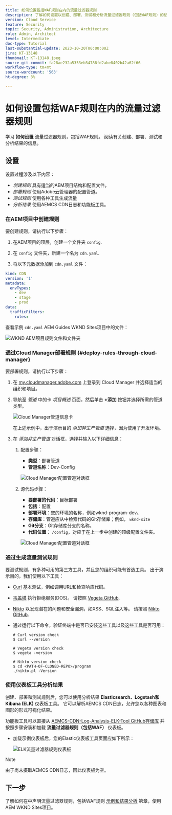 ```yaml
---
title: 如何设置包括WAF规则在内的流量过滤器规则
description: 了解如何设置以创建、部署、测试和分析流量过滤器规则（包括WAF规则）的结果。
version: Cloud Service
feature: Security
topic: Security, Administration, Architecture
role: Admin, Architect
level: Intermediate
doc-type: Tutorial
last-substantial-update: 2023-10-20T00:00:00Z
jira: KT-13148
thumbnail: KT-13148.jpeg
source-git-commit: fa28ae232a5353eb34788fd2abe8402b42a62f66
workflow-type: tm+mt
source-wordcount: '563'
ht-degree: 3%

---
```



# 如何设置包括WAF规则在内的流量过滤器规则

学习 **如何设置** 流量过滤器规则，包括WAF规则。 阅读有关创建、部署、测试和分析结果的信息。

## 设置

设置过程涉及以下内容：

- _创建规则_ 具有适当的AEM项目结构和配置文件。
- _部署规则_ 使用Adobe云管理器的配置管道。
- _测试规则_ 使用各种工具生成流量
- _分析结果_ 使用AEMCS CDN日志和功能板工具。

### 在AEM项目中创建规则

要创建规则，请执行以下步骤：

1. 在AEM项目的顶层，创建一个文件夹 `config`.

1. 在 `config` 文件夹，新建一个名为 `cdn.yaml`.

1. 将以下元数据添加到 `cdn.yaml` 文件：

```yaml
kind: CDN
version: '1'
metadata:
  envTypes:
    - dev
    - stage
    - prod
data:
  trafficFilters:
    rules:
```

查看示例 `cdn.yaml` AEM Guides WKND Sites项目中的文件：

![WKND AEM项目规则文件和文件夹](./assets/wknd-rules-file-and-folder.png)

### 通过Cloud Manager部署规则 {#deploy-rules-through-cloud-manager}

要部署规则，请执行以下步骤：

1. 在 [my.cloudmanager.adobe.com](https://my.cloudmanager.adobe.com/) 上登录到 Cloud Manager 并选择适当的组织和项目。

1. 导航至 _管道_ 中的卡 _项目概述_ 页面，然后单击 **+添加** 按钮并选择所需的管道类型。

   ![Cloud Manager管道信息卡](./assets/cloud-manager-pipelines-card.png)

   在上述示例中，出于演示目的 _添加非生产管道_ 选择，因为使用了开发环境。

1. 在 _添加非生产管道_ 对话框，选择并输入以下详细信息：

   1. 配置步骤：

      - **类型**：部署管道
      - **管道名称**：Dev-Config

      ![Cloud Manager配置管道对话框](./assets/cloud-manager-config-pipeline-step1-dialog.png)

   2. 源代码步骤：

      - **要部署的代码**：目标部署
      - **包括**：配置
      - **部署环境**：您的环境的名称，例如wknd-program-dev。
      - **存储库**：管道应从中检索代码的Git存储库；例如， `wknd-site`
      - **Git分支**：Git存储库分支的名称。
      - **代码位置**： `/config`，对应于在上一步中创建的顶级配置文件夹。

      ![Cloud Manager配置管道对话框](./assets/cloud-manager-config-pipeline-step2-dialog.png)

### 通过生成流量测试规则

要测试规则，有多种可用的第三方工具，并且您的组织可能有首选工具。 出于演示目的，我们使用以下工具：

- [Curl](https://curl.se/) 基本测试，例如调用URL和检查响应代码。

- [韦盖塔](https://github.com/tsenart/vegeta) 执行拒绝服务(DOS)。 请按照 [Vegeta GitHub](https://github.com/tsenart/vegeta#install).

- [Nikto](https://github.com/sullo/nikto/wiki) 以发现潜在的问题和安全漏洞，如XSS、SQL注入等。 请按照 [Nikto GitHub](https://github.com/sullo/nikto).

- 通过运行以下命令，验证终端中是否已安装这些工具以及这些工具是否可用：

  ```shell
  # Curl version check
  $ curl --version
  
  # Vegeta version check
  $ vegeta -version
  
  # Nikto version check
  $ cd <PATH-OF-CLONED-REPO>/program
  ./nikto.pl -Version
  ```

### 使用仪表板工具分析结果

创建、部署和测试规则后，您可以使用分析结果 **Elasticsearch、Logstash和Kibana (ELK)** 仪表板工具。 它可以解析AEMCS CDN日志，允许您以各种图表和图形的形式可视化结果。

功能板工具可以直接从 [AEMCS-CDN-Log-Analysis-ELK-Tool GitHub存储库](https://github.com/adobe/AEMCS-CDN-Log-Analysis-ELK-Tool) 并按照步骤安装和加载 **流量过滤器规则（包括WAF）** 仪表板。

- 加载示例仪表板后，您的Elastic仪表板工具页面应如下所示：

  ![ELK流量过滤器规则仪表板](./assets/elk-dashboard.png)

>[!NOTE]
>
>    由于尚未摄取AEMCS CDN日志，因此仪表板为空。


## 下一步

了解如何在中声明流量过滤器规则，包括WAF规则 [示例和结果分析](./examples-and-analysis.md) 第章，使用AEM WKND Sites项目。
